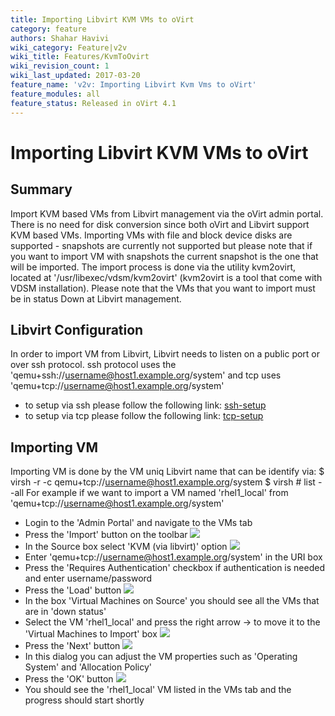 ```yaml
---
title: Importing Libvirt KVM VMs to oVirt
category: feature
authors: Shahar Havivi
wiki_category: Feature|v2v
wiki_title: Features/KvmToOvirt
wiki_revision_count: 1
wiki_last_updated: 2017-03-20
feature_name: 'v2v: Importing Libvirt Kvm Vms to oVirt'
feature_modules: all
feature_status: Released in oVirt 4.1
---
```


# Importing Libvirt KVM VMs to oVirt

## Summary
Import KVM based VMs from Libvirt management via the oVirt admin portal.
There is no need for disk conversion since both oVirt and Libvirt support KVM based VMs.
Importing VMs with file and block device disks are supported - snapshots are currently not supported but please note that if you want to import VM with snapshots the current snapshot is the one that will be imported.
The import process is done via the utility kvm2ovirt, located at '/usr/libexec/vdsm/kvm2ovirt' (kvm2ovirt is a tool that come with VDSM installation).
Please note that the VMs that you want to import must be in status Down at Libvirt management.

## Libvirt Configuration
In order to import VM from Libvirt, Libvirt needs to listen on a public port or over ssh protocol.
ssh protocol uses the 'qemu+ssh://username@host1.example.org/system' and tcp uses 'qemu+tcp://username@host1.example.org/system'
- to setup via ssh please follow the following link: [ssh-setup](https://wiki.libvirt.org/page/SSHSetup)
- to setup via tcp please follow the following link: [tcp-setup](http://wiki.libvirt.org/page/Libvirt_daemon_is_not_listening_on_tcp_ports_although_configured_to)

## Importing VM
Importing VM is done by the VM uniq Libvirt name that can be identify via:
$ virsh -r -c qemu+tcp://username@host1.example.org/system
$ virsh # list --all
For example if we want to import a VM named 'rhel1_local' from 'qemu+tcp://username@host1.example.org/system'
- Login to the 'Admin Portal' and navigate to the VMs tab
- Press the 'Import' button on the toolbar ![](/images/wiki/ImportFromKvm1.png)
- In the Source box select 'KVM (via libvirt)' option ![](/images/wiki/ImportFromKvm2.png)
- Enter 'qemu+tcp://username@host1.example.org/system' in the URI box
- Press the 'Requires Authentication' checkbox if authentication is needed and enter username/password
- Press the 'Load' button ![](/images/wiki/ImportFromKvm3.png)
- In the box 'Virtual Machines on Source' you should see all the VMs that are in 'down status'
- Select the VM 'rhel1_local' and press the right arrow -> to move it to the 'Virtual Machines to Import' box ![](/images/wiki/ImportFromKvm4.png)
- Press the 'Next' button ![](/images/wiki/ImportFromKvm5.png)
- In this dialog you can adjust the VM properties such as 'Operating System' and 'Allocation Policy'
- Press the 'OK' button ![](/images/wiki/ImportFromKvm6.png)
- You should see the 'rhel1_local' VM listed in the VMs tab and the progress should start shortly

